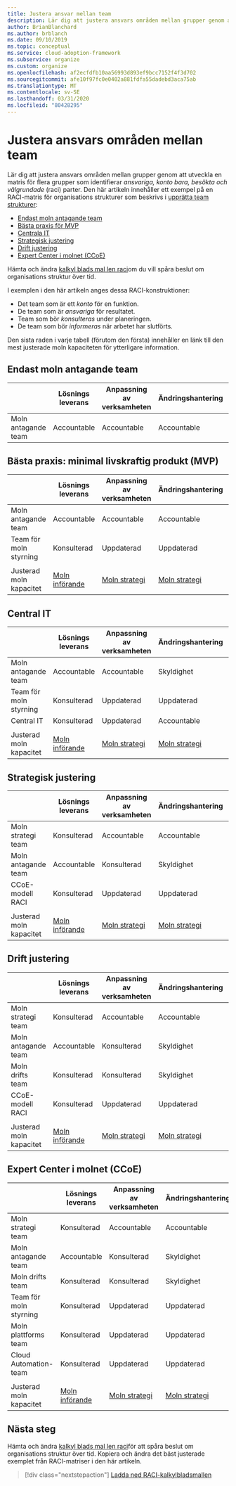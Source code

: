 ```yaml
---
title: Justera ansvar mellan team
description: Lär dig att justera ansvars områden mellan grupper genom att utveckla en matris för flera grupper som identifierar ansvariga, konto bara, besökta och välgrundade (RACI) parter.
author: BrianBlanchard
ms.author: brblanch
ms.date: 09/10/2019
ms.topic: conceptual
ms.service: cloud-adoption-framework
ms.subservice: organize
ms.custom: organize
ms.openlocfilehash: af2ecfdfb10aa56993d893ef9bcc7152f4f3d702
ms.sourcegitcommit: afe10f97fc0e0402a881fdfa55dadebd3aca75ab
ms.translationtype: MT
ms.contentlocale: sv-SE
ms.lasthandoff: 03/31/2020
ms.locfileid: "80428295"
---
```

<!-- cSpell:ignore ccoe -->

# <a name="align-responsibilities-across-teams"></a>Justera ansvars områden mellan team

Lär dig att justera ansvars områden mellan grupper genom att utveckla en matris för flera grupper som identifierar *ansvariga, konto bara, besökta och välgrundade* (raci) parter. Den här artikeln innehåller ett exempel på en RACI-matris för organisations strukturer som beskrivs i [upprätta team strukturer](./organization-structures.md):

- [Endast moln antagande team](#cloud-adoption-team-only)
- [Bästa praxis för MVP](#best-practice-minimum-viable-product-mvp)
- [Centrala IT](#central-it)
- [Strategisk justering](#strategic-alignment)
- [Drift justering](#operational-alignment)
- [Expert Center i molnet (CCoE)](#cloud-center-of-excellence-ccoe)

Hämta och ändra [kalkyl blads mal len raci](https://archcenter.blob.core.windows.net/cdn/fusion/management/raci-template.xlsx)om du vill spåra beslut om organisations struktur över tid.

I exemplen i den här artikeln anges dessa RACI-konstruktioner:

- Det team som är ett *konto* för en funktion.
- De team som är *ansvariga* för resultatet.
- Team som bör *konsulteras* under planeringen.
- De team som bör *informeras* när arbetet har slutförts.

Den sista raden i varje tabell (förutom den första) innehåller en länk till den mest justerade moln kapaciteten för ytterligare information.

## <a name="cloud-adoption-team-only"></a>Endast moln antagande team

|  |Lösnings leverans  |Anpassning av verksamheten  |Ändringshantering  |Lösnings åtgärder  |Styrning |Plattforms förfallo tid  |Plattformsdrift  |Plattforms automatisering  |
|---------|---------|---------|---------|---------|---------|---------|---------|---------|
|Moln antagande team |Accountable|Accountable|Accountable|Accountable|Accountable|Accountable|Accountable|Accountable|

## <a name="best-practice-minimum-viable-product-mvp"></a>Bästa praxis: minimal livskraftig produkt (MVP)

|  |Lösnings leverans  |Anpassning av verksamheten  |Ändringshantering  |Lösnings åtgärder  |Styrning |Plattforms förfallo tid  |Plattformsdrift  |Plattforms automatisering  |
|---------|---------|---------|---------|---------|---------|---------|---------|---------|
|Moln antagande team|Accountable|Accountable|Accountable|Accountable|Konsulterad|Konsulterad|Konsulterad|Uppdaterad|
|Team för moln styrning|Konsulterad|Uppdaterad|Uppdaterad|Uppdaterad|Accountable|Accountable|Accountable|Accountable|
||||||||||
|Justerad moln kapacitet|[Moln införande](./cloud-adoption.md)|[Moln strategi](./cloud-strategy.md)|[Moln strategi](./cloud-strategy.md)|[Moln åtgärder](./cloud-operations.md)|[CCoE](./cloud-center-of-excellence.md)-[moln styrning](./cloud-governance.md)|[CCoE](./cloud-center-of-excellence.md)-[Cloud Platform](./cloud-platform.md)|[CCoE](./cloud-center-of-excellence.md)-[Cloud Platform](./cloud-platform.md)|[CCoE](./cloud-center-of-excellence.md)-[Cloud Automation](./cloud-automation.md)|

## <a name="central-it"></a>Central IT

| |Lösnings leverans  |Anpassning av verksamheten  |Ändringshantering  |Lösnings åtgärder  |Styrning |Plattforms förfallo tid  |Plattformsdrift  |Plattforms automatisering  |
|---------|---------|---------|---------|---------|---------|---------|---------|---------|
|Moln antagande team  |Accountable|Accountable|Skyldighet    |Skyldighet|Uppdaterad   |Uppdaterad   |Uppdaterad   |Uppdaterad   |
|Team för moln styrning|Konsulterad  |Uppdaterad   |Uppdaterad   |Uppdaterad   |Accountable|Konsulterad  |Skyldighet|Uppdaterad   |
|Central IT           |Konsulterad  |Uppdaterad   |Accountable   |Accountable   |Skyldighet  |Accountable|Accountable|Accountable|
||||||||||
|Justerad moln kapacitet|[Moln införande](./cloud-adoption.md)|[Moln strategi](./cloud-strategy.md)|[Moln strategi](./cloud-strategy.md)|[Moln åtgärder](./cloud-operations.md)|[Molnstyrning](./cloud-governance.md)|[Centrala IT](./central-it.md)|[Centrala IT](./central-it.md)|[Centrala IT](./central-it.md)|

## <a name="strategic-alignment"></a>Strategisk justering

|  |Lösnings leverans  |Anpassning av verksamheten  |Ändringshantering  |Lösnings åtgärder  |Styrning |Plattforms förfallo tid  |Plattformsdrift  |Plattforms automatisering  |
|---------|---------|---------|---------|---------|---------|---------|---------|---------|
|Moln strategi team  |Konsulterad  |Accountable|Accountable|Konsulterad  |Konsulterad  |Uppdaterad   |Uppdaterad   |Uppdaterad   |
|Moln antagande team  |Accountable|Konsulterad  |Skyldighet|Accountable|Uppdaterad   |Uppdaterad   |Uppdaterad   |Uppdaterad   |
|CCoE-modell RACI      |Konsulterad  |Uppdaterad   |Uppdaterad   |Uppdaterad   |Accountable|Accountable|Accountable|Accountable|
||||||||||
|Justerad moln kapacitet|[Moln införande](./cloud-adoption.md)|[Moln strategi](./cloud-strategy.md)|[Moln strategi](./cloud-strategy.md)|[Moln åtgärder](./cloud-operations.md)|[CCoE](./cloud-center-of-excellence.md)-[moln styrning](./cloud-governance.md)|[CCoE](./cloud-center-of-excellence.md)-[Cloud Platform](./cloud-platform.md)|[CCoE](./cloud-center-of-excellence.md)-[Cloud Platform](./cloud-platform.md)|[CCoE](./cloud-center-of-excellence.md)-[Cloud Automation](./cloud-automation.md)|

## <a name="operational-alignment"></a>Drift justering

|  |Lösnings leverans  |Anpassning av verksamheten  |Ändringshantering  |Lösnings åtgärder  |Styrning |Plattforms förfallo tid  |Plattformsdrift  |Plattforms automatisering  |
|---------|---------|---------|---------|---------|---------|---------|---------|---------|
|Moln strategi team  |Konsulterad  |Accountable|Accountable|Konsulterad  |Konsulterad  |Uppdaterad   |Uppdaterad   |Uppdaterad   |
|Moln antagande team  |Accountable|Konsulterad  |Skyldighet|Konsulterad  |Uppdaterad   |Uppdaterad   |Uppdaterad   |Uppdaterad   |
|Moln drifts team|Konsulterad  |Konsulterad  |Skyldighet|Accountable|Konsulterad  |Uppdaterad   |Accountable|Konsulterad  |
|CCoE-modell RACI      |Konsulterad  |Uppdaterad   |Uppdaterad   |Uppdaterad   |Accountable|Accountable|Skyldighet|Accountable|
||||||||||
|Justerad moln kapacitet|[Moln införande](./cloud-adoption.md)|[Moln strategi](./cloud-strategy.md)|[Moln strategi](./cloud-strategy.md)|[Moln åtgärder](./cloud-operations.md)|[CCoE](./cloud-center-of-excellence.md)-[moln styrning](./cloud-governance.md)|[CCoE](./cloud-center-of-excellence.md)-[Cloud Platform](./cloud-platform.md)|[CCoE](./cloud-center-of-excellence.md)-[Cloud Platform](./cloud-platform.md)|[CCoE](./cloud-center-of-excellence.md)-[Cloud Automation](./cloud-automation.md)|

## <a name="cloud-center-of-excellence-ccoe"></a>Expert Center i molnet (CCoE)

|  |Lösnings leverans  |Anpassning av verksamheten  |Ändringshantering  |Lösnings åtgärder  |Styrning |Plattforms förfallo tid  |Plattformsdrift  |Plattforms automatisering  |
|---------|---------|---------|---------|---------|---------|---------|---------|---------|
|Moln strategi team  |Konsulterad  |Accountable|Accountable|Konsulterad  |Konsulterad  |Uppdaterad   |Uppdaterad   |Uppdaterad   |
|Moln antagande team  |Accountable|Konsulterad  |Skyldighet|Konsulterad  |Uppdaterad   |Uppdaterad   |Uppdaterad   |Uppdaterad   |
|Moln drifts team|Konsulterad  |Konsulterad  |Skyldighet|Accountable|Konsulterad  |Uppdaterad   |Accountable|Konsulterad  |
|Team för moln styrning|Konsulterad  |Uppdaterad   |Uppdaterad   |Konsulterad  |Accountable|Konsulterad  |Skyldighet|Uppdaterad   |
|Moln plattforms team  |Konsulterad  |Uppdaterad   |Uppdaterad   |Konsulterad  |Konsulterad  |Accountable|Skyldighet|Skyldighet|
|Cloud Automation-team|Konsulterad  |Uppdaterad   |Uppdaterad   |Uppdaterad   |Konsulterad  |Skyldighet|Skyldighet|Accountable|
||||||||||
|Justerad moln kapacitet|[Moln införande](./cloud-adoption.md)|[Moln strategi](./cloud-strategy.md)|[Moln strategi](./cloud-strategy.md)|[Moln åtgärder](./cloud-operations.md)|[CCoE](./cloud-center-of-excellence.md)-[moln styrning](./cloud-governance.md)|[CCoE](./cloud-center-of-excellence.md)-[Cloud Platform](./cloud-platform.md)|[CCoE](./cloud-center-of-excellence.md)-[Cloud Platform](./cloud-platform.md)|[CCoE](./cloud-center-of-excellence.md)-[Cloud Automation](./cloud-automation.md)|

## <a name="next-steps"></a>Nästa steg

Hämta och ändra [kalkyl blads mal len raci](https://archcenter.blob.core.windows.net/cdn/fusion/management/raci-template.xlsx)för att spåra beslut om organisations struktur över tid. Kopiera och ändra det bäst justerade exemplet från RACI-matriser i den här artikeln.

> [!div class="nextstepaction"]
> [Ladda ned RACI-kalkylbladsmallen](https://archcenter.blob.core.windows.net/cdn/fusion/management/raci-template.xlsx)
